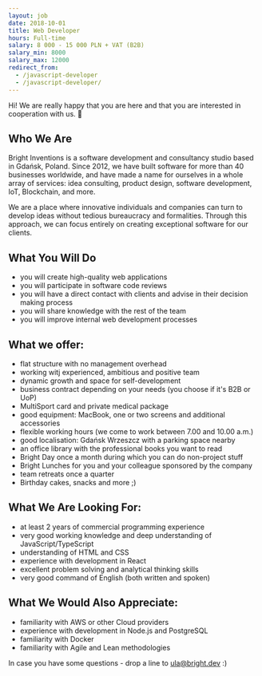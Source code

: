 ```yaml
---
layout: job
date: 2018-10-01
title: Web Developer
hours: Full-time
salary: 8 000 - 15 000 PLN + VAT (B2B)
salary_min: 8000
salary_max: 12000
redirect_from:
  - /javascript-developer
  - /javascript-developer/
---
```


Hi! We are really happy that you are here and that you are interested in cooperation with us. 🙂 

## Who We Are 

Bright Inventions is a software development and consultancy studio based in Gdańsk, Poland. Since 2012, we have built software for more than 40 businesses worldwide, and have made a name for ourselves in a whole array of services: idea consulting, product design, software development, IoT, Blockchain, and more.

We are a place where innovative individuals and companies can turn to develop ideas without tedious bureaucracy and formalities. Through this approach, we can focus entirely on creating exceptional software for our clients. 

## What You Will Do 

* you will create high-quality web applications 
* you will participate in software code reviews
* you will have a direct contact with clients and advise in their decision making process 
* you will share knowledge with the rest of the team
* you will improve internal web development processes  

## What we offer:

* flat structure with no management overhead
* working witj experienced, ambitious and positive team
* dynamic growth and space for self-development 
* business contract depending on your needs (you choose if it's B2B or UoP)
* MultiSport card and private medical package 
* good equipment: MacBook, one or two screens and additional accessories 
* flexible working hours (we come to work between 7.00 and 10.00 a.m.) 
* good localisation: Gdańsk Wrzeszcz with a parking space nearby
* an office library with the professional books you want to read 
* Bright Day once a month during which you can do non-project stuff 
* Bright Lunches for you and your colleague sponsored by the company 
* team retreats once a quarter
* Birthday cakes, snacks and more ;) 

## What We Are Looking For:

* at least 2 years of commercial programming experience
* very good working knowledge and deep understanding of JavaScript/TypeScript
* understanding of HTML and CSS
* experience with development in React
* excellent problem solving and analytical thinking skills
* very good command of English (both written and spoken)

## What We Would Also Appreciate:

* familiarity with AWS or other Cloud providers
* experience with development in Node.js and PostgreSQL
* familiarity with Docker
* familiarity with Agile and Lean methodologies


In case you have some questions - drop a line to ula@bright.dev :)  
